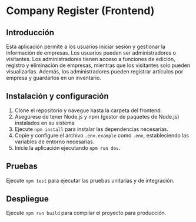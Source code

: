 # Company Register (Frontend)

## Introducción

Esta aplicación permite a los usuarios iniciar sesión y gestionar la información de empresas. Los usuarios pueden ser administradores o visitantes. Los administradores tienen acceso a funciones de edición, registro y eliminación de empresas, mientras que los visitantes solo pueden visualizarlas. Además, los administradores pueden registrar artículos por empresa y guardarlos en un inventario.

## Instalación y configuración

1. Clone el repositorio y navegue hasta la carpeta del frontend.
2. Asegúrese de tener Node.js y npm (gestor de paquetes de Node.js) instalados en su sistema
3. Ejecute `npm install` para instalar las dependencias necesarias.
4. Copie y configure el archivo `.env.example` como `.env`, estableciendo las variables de entorno necesarias.
5. Inicie la aplicación ejecutando `npm run dev`.

## Pruebas

Ejecute `npm test` para ejecutar las pruebas unitarias y de integración.

## Despliegue

Ejecute `npm run build` para compilar el proyecto para producción.
